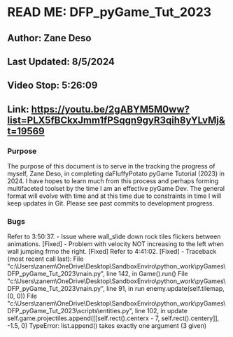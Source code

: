 # READ ME: DFP_pyGame_Tut_2023

## Author: Zane Deso

## Last Updated: 8/5/2024

## Video Stop: 5:26:09
## Link: https://youtu.be/2gABYM5M0ww?list=PLX5fBCkxJmm1fPSqgn9gyR3qih8yYLvMj&t=19569

### Purpose
The purpose of this document is to serve in the tracking the progress of myself, Zane Deso, in completing daFluffyPotato pyGame Tutorial (2023) in 2024. I have hopes to learn much from this process and perhaps forming multifaceted toolset by the time I am an effective pyGame Dev. The general format will evolve with time and at this time due to constraints in time I will keep updates in Git. Please see past commits to development progress.

### Bugs

Refer to 3:50:37. 
    - Issue where wall_slide down rock tiles flickers between animations. [Fixed]
    - Problem with velocity NOT increasing to the left when wall jumping frmo the right. [Fixed]
Refer to 4:41:02. [Fixed]
    - Traceback (most recent call last):
        File "c:\Users\zanem\OneDrive\Desktop\SandboxEnviro\python_work\pyGames\DFP_pyGame_Tut_2023\main.py", line 142, in <module>
            Game().run()
        File "c:\Users\zanem\OneDrive\Desktop\SandboxEnviro\python_work\pyGames\DFP_pyGame_Tut_2023\main.py", line 91, in run
            enemy.update(self.tilemap, (0, 0))
        File "c:\Users\zanem\OneDrive\Desktop\SandboxEnviro\python_work\pyGames\DFP_pyGame_Tut_2023\scripts\entities.py", line 102, in update
            self.game.projectiles.append([[self.rect().centerx - 7, self.rect().centery]], -1.5, 0)
      TypeError: list.append() takes exactly one argument (3 given)
